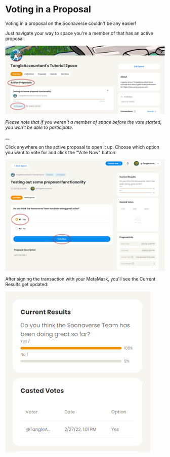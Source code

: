 # Voting in a Proposal

Voting in a proposal on the Soonaverse couldn't be any easier!

Just navigate your way to space you're a member of that has an active proposal:

![](<../.gitbook/assets/image (13).png>)

_Please note that if you weren't a member of space before the vote started, you won't be able to participate._

__

Click anywhere on the active proposal to open it up. Choose which option you want to vote for and click the "Vote Now" button:

![](<../.gitbook/assets/image (19).png>)

After signing the transaction with your MetaMask, you'll see the Current Results get updated:

![](<../.gitbook/assets/image (6).png>)
